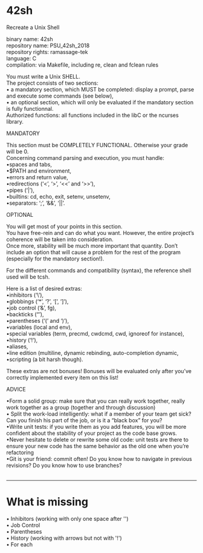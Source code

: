 # 42sh
Recreate a Unix Shell

binary name:          42sh<br/>
repository name:      PSU_42sh_2018<br/>
repository rights:    ramassage-tek<br/>
language:             C<br/>
compilation:          via Makefile, including re, clean and fclean rules<br/>

You must write a Unix SHELL.<br/>
The project consists of two sections:<br/>
  • a mandatory section, which MUST be completed: display a prompt, parse and execute some commands (see below),<br/>
  • an optional section, which will only be evaluated if the mandatory section is fully functionnal.<br/>
Authorized functions: all functions included in the libC or the ncurses library.<br/>

MANDATORY<br/>

This section must be COMPLETELY FUNCTIONAL. Otherwise your grade will be 0.<br/>
Concerning command parsing and execution, you must handle:<br/>
•spaces and tabs,<br/>
•$PATH and environment,<br/>
•errors and return value,<br/>
•redirections (‘<’, ‘>’, ‘<<’ and ‘>>’),<br/>
•pipes (‘|’),<br/>
•builtins: cd, echo, exit, setenv, unsetenv,<br/>
•separators: ‘;’, ‘&&’, ‘||’.<br/>

OPTIONAL<br/>

You will get most of your points in this section.<br/>
You have free-rein and can do what you want. However, the entire project’s coherence will be taken into consideration.<br/>
Once more, stability will be much more important that quantity. Don’t include an option that will cause a problem for the rest of the program (especially for the mandatory section!).<br/>

For the different commands and compatibility (syntax), the reference shell used will be tcsh.<br/>

Here is a list of desired extras:<br/>
•inhibitors (‘\’),<br/>
•globbings (‘*’, ‘?’, ‘[’, ’]’),<br/>
•job control (‘&’, fg),<br/>
•backticks (“’),<br/>
•parentheses (‘(’ and ‘)’),<br/>
•variables (local and env),<br/>
•special variables (term, precmd, cwdcmd, cwd, ignoreof for instance),<br/>
•history (‘!’),<br/>
•aliases,<br/>
•line edition (multiline, dynamic rebinding, auto-completion dynamic,<br/>
•scripting (a bit harsh though).<br/>

These extras are not bonuses! Bonuses will be evaluated only after you’ve correctly implemented every item on this list!<br/>

ADVICE<br/>

•Form a solid group: make sure that you can really work together, really work together as a group (together and through discussion)<br/>
• Split the work-load intelligently: what if a member of your team get sick? Can you finish his part of the job, or is it a “black box” for you?<br/>
•Write unit tests: if you write them as you add features, you will be more confident about the stability of your project as the code base grows.<br/>
•Never hesitate to delete or rewrite some old code: unit tests are there to ensure your new code has the same behavior as the old one when you’re refactoring<br/>
•Git is your friend: commit often! Do you know how to navigate in previous revisions? Do you know how to use branches?<br/>
<br/>
____________________________________________________________________________________________________________________________

# What is missing

• Inhibitors (working with only one space after '\')<br/>
• Job Control<br/>
• Parentheses<br/>
• History (working with arrows but not with '!')<br/>
• For each<br/>
